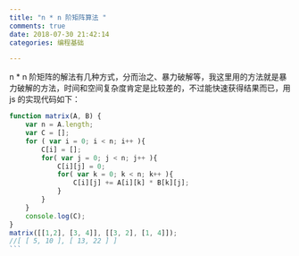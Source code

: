 ```yaml
---
title: "n * n 阶矩阵算法 "
comments: true
date: 2018-07-30 21:42:14
categories: 编程基础

---
```


n \* n 阶矩阵的解法有几种方式，分而治之、暴力破解等，我这里用的方法就是暴力破解的方法，时间和空间复杂度肯定是比较差的，不过能快速获得结果而已，用 js 的实现代码如下：

````js
function matrix(A, B) {
    var n = A.length;
    var C = [];
    for ( var i = 0; i < n; i++ ){
        C[i] = [];
        for( var j = 0; j < n; j++ ){
            C[i][j] = 0;
            for( var k = 0; k < n; k++ ){
                C[i][j] += A[i][k] * B[k][j];
            }
        }
    }
    console.log(C);
}
matrix([[1,2], [3, 4]], [[3, 2], [1, 4]]);
//[ [ 5, 10 ], [ 13, 22 ] ]
```
